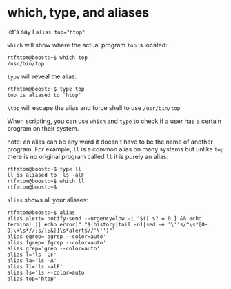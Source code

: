 # which, type, and aliases

let's say I `alias top="htop"`

`which` will show where the actual program `top` is located:
```
rtfmtom@boost:~$ which top
/usr/bin/top
```

`type` will reveal the alias:
```
rtfmtom@boost:~$ type top
top is aliased to `htop'
```

`\top` will escape the alias and force shell to use `/usr/bin/top` 

When scripting, you can use `which` and `type` to check if a user has a certain program on their system. 

note: an alias can be any word it doesn't have to be the name of another program. For example, `ll` is a common alias on many systems but unlike `top` there is no original program called `ll` it is purely an alias:
```
rtfmtom@boost:~$ type ll
ll is aliased to `ls -alF'
rtfmtom@boost:~$ which ll
rtfmtom@boost:~$ 
```

`alias` shows all your aliases:
```
rtfmtom@boost:~$ alias
alias alert='notify-send --urgency=low -i "$([ $? = 0 ] && echo terminal || echo error)" "$(history|tail -n1|sed -e '\''s/^\s*[0-9]\+\s*//;s/[;&|]\s*alert$//'\'')"'
alias egrep='egrep --color=auto'
alias fgrep='fgrep --color=auto'
alias grep='grep --color=auto'
alias l='ls -CF'
alias la='ls -A'
alias ll='ls -alF'
alias ls='ls --color=auto'
alias top='htop'
```

